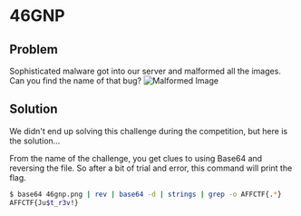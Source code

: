 # 46GNP

## Problem
Sophisticated malware got into our server and malformed all the images. Can you find the name of that bug?
![Malformed Image](./files/46gnp.png)

## Solution

We didn't end up solving this challenge during the competition, but here is the solution...

From the name of the challenge, you get clues to using Base64 and reversing the file. 
So after a bit of trial and error, this command will print the flag.

```sh
$ base64 46gnp.png | rev | base64 -d | strings | grep -o AFFCTF{.*}
AFFCTF{Ju$t_r3v!}
```
